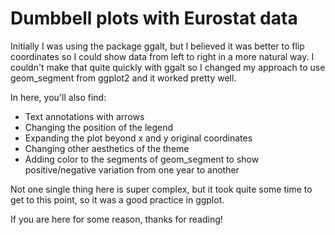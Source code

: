 # Dumbbell plots with Eurostat data

Initially I was using the package ggalt, but I believed it was better to flip coordinates so I could show data from left to right in a more natural way. I couldn't make that quite quickly with ggalt so I changed my approach to use geom_segment from ggplot2 and it worked pretty well.

In here, you'll also find:
* Text annotations with arrows
* Changing the position of the legend
* Expanding the plot beyond x and y original coordinates
* Changing other aesthetics of the theme
* Adding color to the segments of geom_segment to show positive/negative variation from one year to another

Not one single thing here is super complex, but it took quite some time to get to this point, so it was a good practice in ggplot.

If you are here for some reason, thanks for reading!
